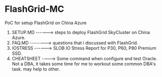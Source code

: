 # FlashGrid-MC
PoC for setup FlashGrid on China Azure

1. SETUP.MD ------> steps to deploy FlashGrid SkyCluster on China Azure.
2. FAQ.MD --------> questions that i discussed with FlashGrid.
3. IOSTRESS ------> SLOB IO Stress Report for P30, P60, P80 Premium SSD.
4. CHEATSHEET ----> Some command when configure and test Oracle. Not a DBA, it takes some time for me to workout some common DBA's task. may help to other.
